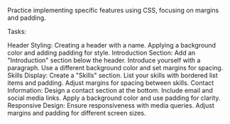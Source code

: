 Practice implementing specific features using CSS, focusing on margins and padding.


Tasks:

Header Styling:
Creating a header with a name.
Applying a background color and adding padding for style.
Introduction Section:
Add an "Introduction" section below the header.
Introduce yourself with a paragraph.
Use a different background color and set margins for spacing.
Skills Display:
Create a "Skills" section.
List your skills with bordered list items and padding.
Adjust margins for spacing between skills.
Contact Information:
Design a contact section at the bottom.
Include email and social media links.
Apply a background color and use padding for clarity.
Responsive Design:
Ensure responsiveness with media queries.
Adjust margins and padding for different screen sizes.
